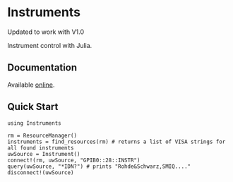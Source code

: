 # Instruments

Updated to work with V1.0

Instrument control with Julia.  

## Documentation

Available [online](http://instrumentsjl.readthedocs.org/).

## Quick Start

```
using Instruments

rm = ResourceManager()
instruments = find_resources(rm) # returns a list of VISA strings for all found instruments
uwSource = Instrument()
connect!(rm, uwSource, "GPIB0::28::INSTR")
query(uwSource, "*IDN?") # prints "Rohde&Schwarz,SMIQ...."
disconnect!(uwSource)
```

